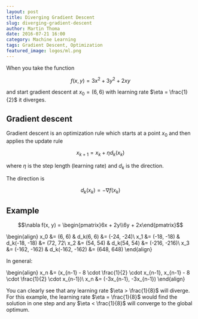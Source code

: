 ```yaml
---
layout: post
title: Diverging Gradient Descent
slug: diverging-gradient-descent
author: Martin Thoma
date: 2016-07-21 16:00
category: Machine Learning
tags: Gradient Descent, Optimization
featured_image: logos/ml.png
---
```

When you take the function

$$f(x, y) = 3x^2 + 3y^2 + 2xy$$

and start gradient descent at $x_0 = (6, 6)$ with learning rate $\eta = \frac{1}{2}$
it diverges.


## Gradient descent

Gradient descent is an optimization rule which starts at a point $x_0$ and
then applies the update rule

$$x_{k+1} = x_k + \eta d_k(x_k)$$

where $\eta$ is the step length (learning rate) and $d_k$ is the direction.

The direction is

$$d_k(x_k) = - \nabla f(x_k)$$


## Example

$$\nabla f(x, y) = \begin{pmatrix}6x + 2y\\6y + 2x\end{pmatrix}$$

\begin{align}
x_0 &= (6, 6)       & d_k(6, 6)       &= (-24, -24)\\
x_1 &= (-18, -18)   & d_k(-18, -18)   &= (72, 72\\
x_2 &= (54, 54)     & d_k(54, 54)     &= (-216, -216)\\
x_3 &= (-162, -162) & d_k(-162, -162) &= (648, 648)
\end{align}

In general:

\begin{align}
x_n &= (x_{n-1} - 8 \cdot \frac{1}{2} \cdot x_{n-1}, x_{n-1} - 8 \cdot \frac{1}{2} \cdot x_{n-1})\\
x_n &= (-3x_{n-1}, -3x_{n-1})
\end{align}

You can clearly see that any learning rate $\eta > \frac{1}{8}$ will diverge.
For this example, the learning rate $\eta = \frac{1}{8}$ would find the
solution in one step and any $\eta < \frac{1}{8}$ will converge to the global
optimum.

